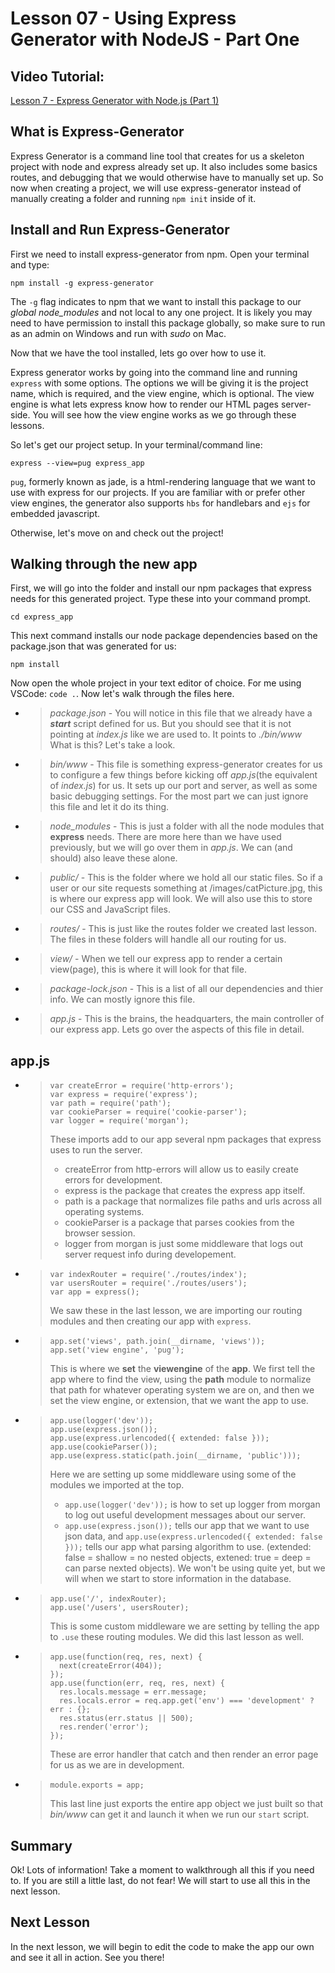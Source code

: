 # Lesson 07 - Using Express Generator with NodeJS - Part One

## Video Tutorial: 
[Lesson 7 - Express Generator with Node.js (Part 1)](https://youtu.be/wyQcqXXLses)

## What is Express-Generator

Express Generator is a command line tool that creates for us a skeleton project with node and express already set up. It also includes some basics routes, and debugging that we would otherwise have to manually set up. So now when creating a project, we will use express-generator instead of manually creating a folder and running `npm init` inside of it. 

## Install and Run Express-Generator

First we need to install express-generator from npm. Open your terminal and type:
```
npm install -g express-generator
```

The `-g` flag indicates to npm that we want to install this package to our *global node_modules* and not local to any one project. It is likely you may need to have permission to install this package globally, so make sure to run as an admin on Windows and run with *sudo* on Mac.

Now that we have the tool installed, lets go over how to use it.

Express generator works by going into the command line and running `express` with some options. The options we will be giving it is the project name, which is required, and the view engine, which is optional. The view engine is what lets express know how to render our HTML pages server-side. You will see how the view engine works as we go through these lessons.

So let's get our project setup. In your terminal/command line: 
```
express --view=pug express_app
```

`pug`, formerly known as jade, is a html-rendering language that we want to use with express for our projects. If you are familiar with or prefer other view engines, the generator also supports `hbs` for handlebars and `ejs` for embedded javascript.

Otherwise, let's move on and check out the project!

## Walking through the new app

First, we will go into the folder and install our npm packages that express needs for this generated project. Type these into your command prompt. 
```
cd express_app
```
This next command installs our node package dependencies based on the package.json that was generated for us: 
```
npm install
```

Now open the whole project in your text editor of choice. For me using VSCode: `code .`. Now let's walk through the files here.

* > *package.json* - You will notice in this file that we already have a ***start*** script defined for us. But you should see that it is not pointing at *index.js* like we are used to. It points to *./bin/www* What is this? Let's take a look.
* > *bin/www* - This file is something express-generator creates for us to configure a few things before kicking off *app.js*(the equivalent of *index.js*) for us. It sets up our port and server, as well as some basic debugging settings. For the most part we can just ignore this file and let it do its thing.
* > *node_modules* - This is just a folder with all the node modules that **express** needs. There are more here than we have used previously, but we will go over them in *app.js*. We can (and should) also leave these alone.
* > *public/* - This is the folder where we hold all our static files. So if a user or our site requests something at /images/catPicture.jpg, this is where our express app will look. We will also use this to store our CSS and JavaScript files.
* > *routes/* - This is just like the routes folder we created last lesson. The files in these folders will handle all our routing for us. 
* > *view/* - When we tell our express app to render a certain view(page), this is where it will look for that file.
* > *package-lock.json* - This is a list of all our dependencies and thier info. We can mostly ignore this file.
* > *app.js* - This is the brains, the headquarters, the main controller of our express app. Lets go over the aspects of this file in detail.

## app.js

* > 
    > ```
    > var createError = require('http-errors');
    > var express = require('express');
    > var path = require('path');
    > var cookieParser = require('cookie-parser');
    > var logger = require('morgan');
    > ```
    > These imports add to our app several npm packages that express uses to run the server. 
    > * createError from http-errors will allow us to easily create errors for development.
    > * express is the package that creates the express app itself.
    > * path is a package that normalizes file paths and urls across all operating systems.
    > * cookieParser is a package that parses cookies from the browser session.
    > * logger from morgan is just some middleware that logs out server request info during developement.
* > 
    > ```
    > var indexRouter = require('./routes/index');
    > var usersRouter = require('./routes/users');
    > var app = express();
    > ```
    > We saw these in the last lesson, we are importing our routing modules and then creating our app with `express`. 
* > 
    > ```
    > app.set('views', path.join(__dirname, 'views'));
    > app.set('view engine', 'pug'); 
    > ```
    > This is where we **set** the **viewengine** of the **app**. We first tell the app where to find the view, using the **path** module to normalize that path for whatever operating system we are on, and then we set the view engine, or extension, that we want the app to use.
* >
    > ```
    > app.use(logger('dev'));
    > app.use(express.json());
    > app.use(express.urlencoded({ extended: false }));
    > app.use(cookieParser());
    > app.use(express.static(path.join(__dirname, 'public')));
    > ```
    > Here we are setting up some middleware using some of the modules we imported at the top. 
    > * `app.use(logger('dev'));` is how to set up logger from morgan to log out useful development messages about our server. 
    > * `app.use(express.json());` tells our app that we want to use json data, and `app.use(express.urlencoded({ extended: false }));` tells our app what parsing algorithm to use. (extended: false = shallow = no nested objects, extened: true = deep = can parse nexted objects). We won't be using quite yet, but we will when we start to store information in the database. 
* > 
    > ```
    > app.use('/', indexRouter);
    > app.use('/users', usersRouter);
    > ```
    > This is some custom middleware we are setting by telling the app to `.use` these routing modules. We did this last lesson as well.
* >
    > ```
    > app.use(function(req, res, next) {
    >   next(createError(404));
    > });
    > app.use(function(err, req, res, next) {
    >   res.locals.message = err.message;
    >   res.locals.error = req.app.get('env') === 'development' ? err : {};
    >   res.status(err.status || 500);
    >   res.render('error');
    > });
    > ```
    > These are error handler that catch and then render an error page for us as we are in development. 
* >
    > ```
    > module.exports = app;
    > ```
    > This last line just exports the entire app object we just built so that *bin/www* can get it and launch it when we run our `start` script.

## Summary
Ok! Lots of information! Take a moment to walkthrough all this if you need to.  If you are still a little last, do not fear! We will start to use all this in the next lesson.

## Next Lesson

In the next lesson, we will begin to edit the code to make the app our own and see it all in action. See you there!
